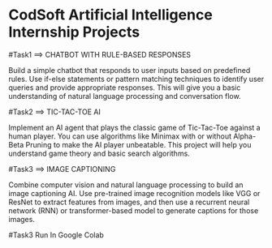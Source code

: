 # CodSoft Artificial Intelligence Internship Projects 


#Task1 ==> CHATBOT WITH RULE-BASED RESPONSES

Build a simple chatbot that responds to user inputs based on predefined rules. Use if-else statements or pattern matching 
techniques to identify user queries and provide appropriate responses. This will give you a basic understanding of natural 
language processing and conversation flow.



#Task2 ==> TIC-TAC-TOE AI

Implement an AI agent that plays the classic game of Tic-Tac-Toe against a human player. You can use algorithms like Minimax 
with or without Alpha-Beta Pruning to make the AI player unbeatable. This project will help you understand game theory and 
basic search algorithms.



#Task3 ==> IMAGE CAPTIONING

Combine computer vision and natural language processing to build an image captioning AI. Use pre-trained image recognition 
models like VGG or ResNet to extract features from images, and then use a recurrent neural network (RNN) or transformer-based 
model to generate captions for those images.

#Task3 Run In Google Colab
